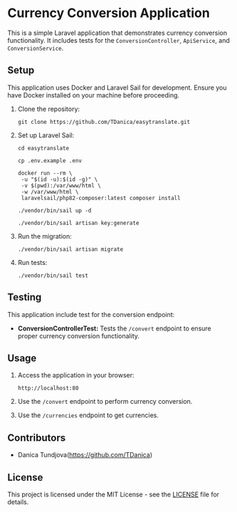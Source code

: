 # Currency Conversion Application

This is a simple Laravel application that demonstrates currency conversion functionality. It includes tests for the `ConversionController`, `ApiService`, and `ConversionService`.

## Setup

This application uses Docker and Laravel Sail for development. Ensure you have Docker installed on your machine before proceeding.

1. Clone the repository:
   ```
   git clone https://github.com/TDanica/easytranslate.git
   ```

2. Set up Laravel Sail:
   ```
   cd easytranslate

   cp .env.example .env

   docker run --rm \
    -u "$(id -u):$(id -g)" \
    -v $(pwd):/var/www/html \
    -w /var/www/html \
    laravelsail/php82-composer:latest composer install

   ./vendor/bin/sail up -d

   ./vendor/bin/sail artisan key:generate
   ```

3. Run the migration:
   ```
   ./vendor/bin/sail artisan migrate
   ```

4. Run tests:
   ```
   ./vendor/bin/sail test
   ```

## Testing

This application include test for the conversion endpoint:

- **ConversionControllerTest:** Tests the `/convert` endpoint to ensure proper currency conversion functionality.

## Usage

1. Access the application in your browser:
   ```
   http://localhost:80
   ```

2. Use the `/convert` endpoint to perform currency conversion.
3. Use the `/currencies` endpoint to get currencies.

## Contributors

- Danica Tundjova(https://github.com/TDanica)

## License

This project is licensed under the MIT License - see the [LICENSE](LICENSE) file for details.